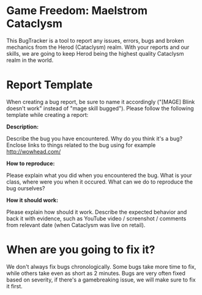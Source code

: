 # Game Freedom: Maelstrom Cataclysm

This BugTracker is a tool to report any issues, errors, bugs and broken mechanics from the Herod (Cataclysm) realm. With your reports and our skills,
we are going to keep Herod being the highest quality Cataclysm realm in the world.

# Report Template
When creating a bug report, be sure to name it accordingly ("[MAGE] Blink doesn't work" instead of "mage skill bugged"). Please follow the following template while creating a report:

**Description:**

Describe the bug you have encountered. Why do you think it's a bug? 
Enclose links to things related to the bug using for example http://wowhead.com/

**How to reproduce:**

Please explain what you did when you encountered the bug. What is your class, where were you when it occured. What can we do to reproduce the bug ourselves?

**How it should work:**

Please explain how should it work. Describe the expected behavior and back it with evidence, such as YouTube video / screenshot / comments from relevant date (when Cataclysm was live on retail).

# When are you going to fix it?

We don't always fix bugs chronologically. Some bugs take more time to fix, while others take even as short as 2 minutes. Bugs are very often fixed based on severity, if there's a gamebreaking issue, we will make sure to fix it first.


